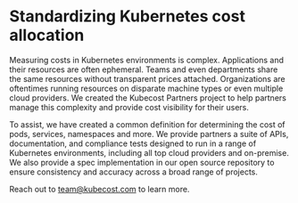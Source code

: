 # Standardizing Kubernetes cost allocation

Measuring costs in Kubernetes environments is complex. Applications and their resources are often ephemeral. Teams and even departments share the same resources without transparent prices attached. Organizations are oftentimes running resources on disparate machine types or even multiple cloud providers. We created the Kubecost Partners project to help partners manage this complexity and provide cost visibility for their users.

To assist, we have created a common definition for determining the cost of pods, services, namespaces and more. We provide partners a suite of APIs, documentation, and compliance tests designed to run in a range of Kubernetes environments, including all top cloud providers and on-premise. We also provide a spec implementation in our open source repository to ensure consistency and accuracy across a broad range of projects.

Reach out to [team@kubecost.com](mailto:team@kubecost.com) to learn more.

